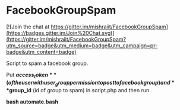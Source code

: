 FacebookGroupSpam
=================

[![Join the chat at https://gitter.im/mishraiit/FacebookGroupSpam](https://badges.gitter.im/Join%20Chat.svg)](https://gitter.im/mishraiit/FacebookGroupSpam?utm_source=badge&utm_medium=badge&utm_campaign=pr-badge&utm_content=badge)

Script to spam a facebook group.

Put  **$access_token** (of the user with user_group permission to post to facebook group) and **$group_id** (id of group to spam) in script.php 
and then run 

**bash automate.bash** 
